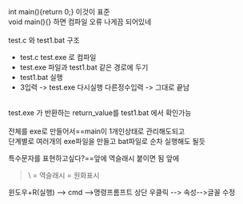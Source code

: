 int main(){return 0;} 이것이 표준  
void main(){} 하면 컴파일 오류 나게끔 되어있네
<br/>  
test.c 와 test1.bat 구조
* test.c test.exe 로 컴파일
* test.exe 파일과 test1.bat 같은 경로에 두기
* test1.bat 실행
* 3입력 -> test.exe 다시실행  다른정수입력 -> 그대로 끝남  
<br/>  
test.exe 가 반환하는 return_value를 test1.bat 에서 확인가능<br/>  <br/>   
전체를 exe로 만들어서==main이 1개인상태로 관리해도되고<br/>  
단계별로 여러개의 exe파일을 만들고 bat파일로 순차 실행해도 될듯

특수문자를 표현하고싶다?==앞에 역슬래시 붙이면 됨
앞에  
> \ = 역슬래시 = 원화표시

윈도우+R(실행) --> cmd -->명령프롬프트 상단 우클릭 --> 속성-->글꼴 수정
